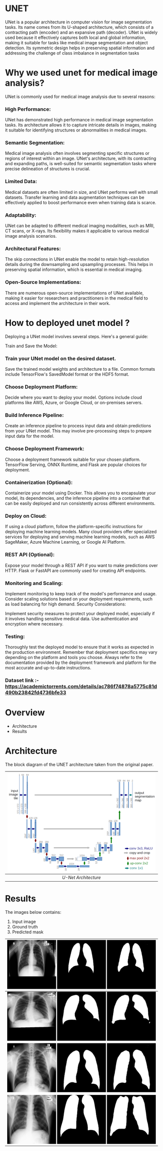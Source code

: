 # UNET
UNet is a popular architecture in computer vision for image segmentation tasks. Its name comes from its U-shaped architecture, which consists of a contracting path (encoder) and an expansive path (decoder). UNet is widely used because it effectively captures both local and global information, making it suitable for tasks like medical image segmentation and object detection. Its symmetric design helps in preserving spatial information and addressing the challenge of class imbalance in segmentation tasks

# Why we used unet for medical image analysis?
UNet is commonly used for medical image analysis due to several reasons:

### High Performance: 
UNet has demonstrated high performance in medical image segmentation tasks. Its architecture allows it to capture intricate details in images, making it suitable for identifying structures or abnormalities in medical images.

### Semantic Segmentation:
Medical image analysis often involves segmenting specific structures or regions of interest within an image. UNet's architecture, with its contracting and expanding paths, is well-suited for semantic segmentation tasks where precise delineation of structures is crucial.

### Limited Data: 
Medical datasets are often limited in size, and UNet performs well with small datasets. Transfer learning and data augmentation techniques can be effectively applied to boost performance even when training data is scarce.

### Adaptability: 
UNet can be adapted to different medical imaging modalities, such as MRI, CT scans, or X-rays. Its flexibility makes it applicable to various medical image analysis scenarios.

### Architectural Features: 
The skip connections in UNet enable the model to retain high-resolution details during the downsampling and upsampling processes. This helps in preserving spatial information, which is essential in medical imaging.

### Open-Source Implementations: 
There are numerous open-source implementations of UNet available, making it easier for researchers and practitioners in the medical field to access and implement the architecture in their work.

# How to deployed unet model ?
Deploying a UNet model involves several steps. Here's a general guide:

Train and Save the Model:

### Train your UNet model on the desired dataset.
Save the trained model weights and architecture to a file. Common formats include TensorFlow's SavedModel format or the HDF5 format.

### Choose Deployment Platform:
Decide where you want to deploy your model. Options include cloud platforms like AWS, Azure, or Google Cloud, or on-premises servers.

### Build Inference Pipeline:

Create an inference pipeline to process input data and obtain predictions from your UNet model. This may involve pre-processing steps to prepare input data for the model.

### Choose Deployment Framework:
Choose a deployment framework suitable for your chosen platform. TensorFlow Serving, ONNX Runtime, and Flask are popular choices for deployment.

### Containerization (Optional):
Containerize your model using Docker. This allows you to encapsulate your model, its dependencies, and the inference pipeline into a container that can be easily deployed and run consistently across different environments.

### Deploy on Cloud:
If using a cloud platform, follow the platform-specific instructions for deploying machine learning models. Many cloud providers offer specialized services for deploying and serving machine learning models, such as AWS SageMaker, Azure Machine Learning, or Google AI Platform.

### REST API (Optional):
Expose your model through a REST API if you want to make predictions over HTTP. Flask or FastAPI are commonly used for creating API endpoints.

### Monitoring and Scaling:
Implement monitoring to keep track of the model's performance and usage. Consider scaling solutions based on your deployment requirements, such as load balancing for high demand.
Security Considerations:

Implement security measures to protect your deployed model, especially if it involves handling sensitive medical data. Use authentication and encryption where necessary.

### Testing:
Thoroughly test the deployed model to ensure that it works as expected in the production environment.
Remember that deployment specifics may vary depending on the platform and tools you choose. Always refer to the documentation provided by the deployment framework and platform for the most accurate and up-to-date instructions.

### Dataset link :- https://academictorrents.com/details/ac786f74878a5775c81d490b23842fd4736bfe33

# Overview
- Architecture
- Results

# Architecture
The block diagram of the UNET architecture taken from the original paper.

| ![U-Net Architecture](img/u-net-architecture.png) |
| :--: |
| *U-Net Architecture* |

# Results
The images below contains:
1. Input image
2. Ground truth 
3. Predicted mask

| ![](results/1.png) |
| :--: |
| ![](results/2.png) |
| ![](results/0.png) |
| ![](results/4.png) |
